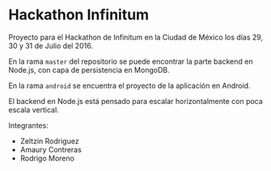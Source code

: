 # Hackathon Infinitum
Proyecto para el Hackathon de Infinitum en la Ciudad de México los días 29, 30 y 31 de Julio del 2016.

En la rama `master` del repositorio se puede encontrar la parte backend en Node.js, con capa de persistencia en MongoDB.


En la rama `android` se encuentra el proyecto de la aplicación en Android.


El backend en Node.js está pensado para escalar horizontalmente con poca escala vertical.

Integrantes:
* Zeltzin Rodriguez
* Amaury Contreras
* Rodrigo Moreno

